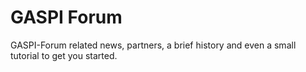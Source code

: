 # GASPI Forum

GASPI-Forum related news, partners, a brief history and even a small tutorial to get you started.
